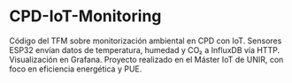# CPD-IoT-Monitoring
Código del TFM sobre monitorización ambiental en CPD con IoT. Sensores ESP32 envían datos de temperatura, humedad y CO₂ a InfluxDB vía HTTP. Visualización en Grafana. Proyecto realizado en el Máster IoT de UNIR, con foco en eficiencia energética y PUE.
